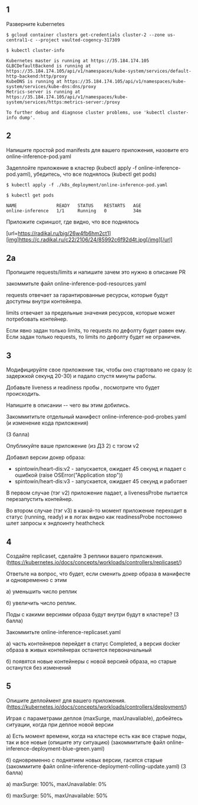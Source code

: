 ## 1
Разверните kubernetes

```$ gcloud container clusters get-credentials cluster-2 --zone us-central1-c --project vaulted-cogency-317309```


```$ kubectl cluster-info```

```
Kubernetes master is running at https://35.184.174.105
GLBCDefaultBackend is running at https://35.184.174.105/api/v1/namespaces/kube-system/services/default-http-backend:http/proxy
KubeDNS is running at https://35.184.174.105/api/v1/namespaces/kube-system/services/kube-dns:dns/proxy
Metrics-server is running at https://35.184.174.105/api/v1/namespaces/kube-system/services/https:metrics-server:/proxy

To further debug and diagnose cluster problems, use 'kubectl cluster-info dump'.
```

## 2 
Напишите простой pod manifests для вашего приложения, назовите его online-inference-pod.yaml

Задеплойте приложение в кластер (kubectl apply -f online-inference-pod.yaml), убедитесь, что все поднялось (kubectl get pods)

```$ kubectl apply -f ./k8s_deployment/online-inference-pod.yaml```

```$ kubectl get pods```
```
NAME               READY   STATUS    RESTARTS   AGE
online-inference   1/1     Running   0          34m
```

Приложите скриншот, где видно, что все поднялось

[url=https://radikal.ru/big/26w4fb6hm2ct1][img]https://c.radikal.ru/c22/2106/24/85992c6f92d4t.jpg[/img][/url]


## 2a 
Пропишите requests/limits и напишите зачем это нужно в описание PR

закоммитьте файл online-inference-pod-resources.yaml

requests отвечает за гарантированные ресурсы, которые будут доступны внутри контейнера. 

limits отвечает за предельные значения ресурсов, которые может потребовать контейнер. 

Если явно задан только limits, то requests по дефолту будет равен ему. Если задан только requests, то limits по дефолту будет не ограничен.


## 3 
Модифицируйте свое приложение так, чтобы оно стартовало не сразу (с задержкой секунд 20-30) и падало спустя минуты работы. 

Добавьте liveness и readiness пробы , посмотрите что будет происходить.

Напишите в описании -- чего вы этим добились.

Закоммититьте отдельный манифест online-inference-pod-probes.yaml (и изменение кода приложения)

(3 балла)

Опубликуйте ваше приложение (из ДЗ 2) с тэгом v2

Добавил версии докер образа: 
 - spintowin/heart-dis:v2   - запускается, ожидает 45 секунд и падает с ошибкой (raise OSError("Application stop"))
 - spintowin/heart-dis:v3   - запускается, ожидает 45 секунд и работает

В первом случае (тэг v2) приложение падает, а livenessProbe пытается перезапустить контейнер.

Во втором случае (тэг v3) в какой-то момент приложение переходит в статус (running, ready) и в логах видно как readinessProbe постоянно шлет запросы к эндпоинту heathcheck


## 4
Создайте replicaset, сделайте 3 реплики вашего приложения. (https://kubernetes.io/docs/concepts/workloads/controllers/replicaset/)

Ответьте на вопрос, что будет, если сменить докер образа в манифесте и одновременно с этим 

а) уменьшить число реплик

б) увеличить число реплик.

Поды с какими версиями образа будут внутри будут в кластере?
(3 балла)

Закоммитьте online-inference-replicaset.yaml

а) часть контейнеров перейдет в статус Completed, а версия docker образа в живых контейнерах останется первоначальный

б) появятся новые контейнеры с новой версией образа, но старые останутся без изменений


## 5 
Опишите деплоймент для вашего приложения.  (https://kubernetes.io/docs/concepts/workloads/controllers/deployment/)

Играя с параметрами деплоя (maxSurge, maxUnavaliable), добейтесь ситуации, когда при деплое новой версии 

a) Есть момент времени, когда на кластере есть как все старые поды, так и все новые (опишите эту ситуацию) (закоммититьте файл online-inference-deployment-blue-green.yaml)

б) одновременно с поднятием новых версии, гасятся старые (закоммитите файл online-inference-deployment-rolling-update.yaml)
(3 балла)

а) maxSurge: 100%, maxUnavailable: 0%

б) maxSurge: 50%, maxUnavailable: 50%


